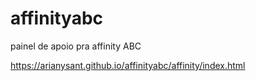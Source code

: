 # affinityabc
painel de apoio pra affinity ABC


https://arianysant.github.io/affinityabc/affinity/index.html

